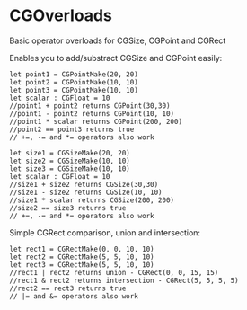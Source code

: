 CGOverloads
===========

Basic operator overloads for CGSize, CGPoint and CGRect


Enables you to add/substract CGSize and CGPoint easily:
```
let point1 = CGPointMake(20, 20)
let point2 = CGPointMake(10, 10)
let point3 = CGPointMake(10, 10)
let scalar : CGFloat = 10
//point1 + point2 returns CGPoint(30,30)
//point1 - point2 returns CGPoint(10, 10)
//point1 * scalar returns CGPoint(200, 200)
//point2 == point3 returns true
// +=, -= and *= operators also work

let size1 = CGSizeMake(20, 20)
let size2 = CGSizeMake(10, 10)
let size3 = CGSizeMake(10, 10)
let scalar : CGFloat = 10
//size1 + size2 returns CGSize(30,30)
//size1 - size2 returns CGSize(10, 10)
//size1 * scalar returns CGSize(200, 200)
//size2 == size3 returns true
// +=, -= and *= operators also work
```

Simple CGRect comparison, union and intersection:

```
let rect1 = CGRectMake(0, 0, 10, 10)
let rect2 = CGRectMake(5, 5, 10, 10)
let rect3 = CGRectMake(5, 5, 10, 10)
//rect1 | rect2 returns union - CGRect(0, 0, 15, 15)
//rect1 & rect2 returns intersection - CGRect(5, 5, 5, 5)
//rect2 == rect3 returns true
// |= and &= operators also work
```

